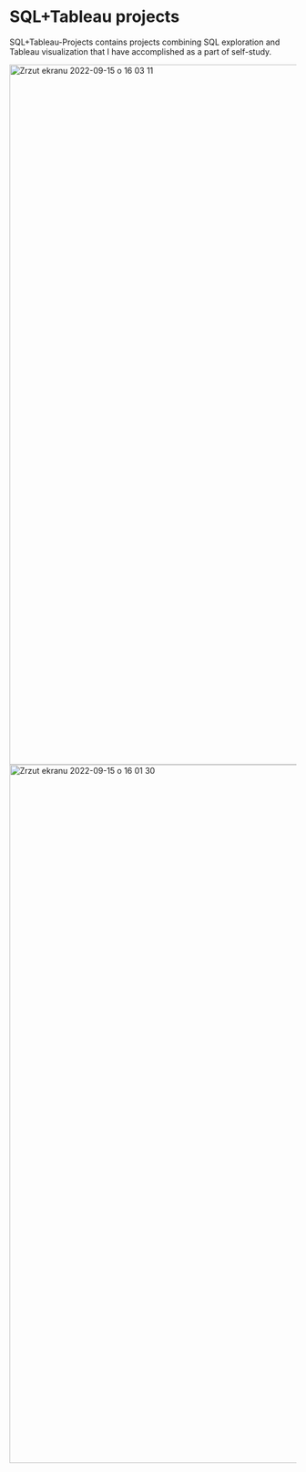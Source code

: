# SQL+Tableau projects
SQL+Tableau-Projects contains projects combining SQL exploration and Tableau visualization that I have accomplished as a part of self-study. 


<img width="1229" alt="Zrzut ekranu 2022-09-15 o 16 03 11" src="https://user-images.githubusercontent.com/109743740/190424435-f648b0ed-747d-47dc-936b-da8e59412ee9.png">
<img width="1226" alt="Zrzut ekranu 2022-09-15 o 16 01 30" src="https://user-images.githubusercontent.com/109743740/190424114-96c11a7d-f3cd-4726-9fc0-c87630f4647a.png">
